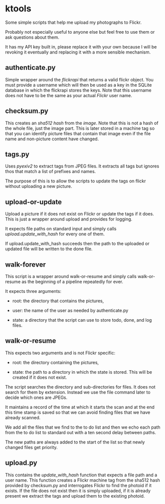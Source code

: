 ktools
=======

Some simple scripts that help me upload my photographs to Flickr.

Probably not especially useful to anyone else but feel free to use
them or ask questions about them.

It has my API key built in, please replace it with your own because I
will be revoking it eventually and replacing it with a more sensible
mechanism.


authenticate.py
---------------

Simple wrapper around the _flickrapi_ that returns a valid flickr
object.  You must provide a username which will then be used as a key
in the SQLite database in which the flickrapi stores the keys.  Note
that this username does not have to be the same as your actual _Flickr_
user name.

checksum.py
--------------

This creates an _sha512 hash_ from the _image_.  Note that this is not
a hash of the whole file, just the image part.  This is later stored in
a machine tag so that you can identify picture files that contain that
image even if the file name and non-picture content have changed.

tags.py
--------------

Uses _pyexiv2_ to extract tags from JPEG files.  It extracts all tags
but ignores thos that match a list of prefixes and names.

The purpose of this is to allow the scripts to update the tags on
flickr without uploading a new picture.

upload-or-update
-------------------

Upload a picture if it does not exist on Flickr or update the tags if
it does.  This is just a wrapper around upload and provides for
logging.

It expects file paths on standard input and simply calls
_upload.update\_with\_hash_ for every one of them.

If upload.update\_with\_hash succeeds then the path to the uploaded or
updated file will be written to the done file.

walk-forever
----------------

This script is a wrapper around walk-or-resume and simply calls
walk-or-resume as the beginning of a pipeline repeatedly for ever.

It expects three arguments:

  * root: the directory that contains the pictures,

  * user: the name of the user as needed by authenticate.py

  * state: a directory that the script can use to store todo, done,
    and log files.


walk-or-resume
--------------

This expects two arguments and is not Flickr specific:

  * root: the directory containing the pictures,

  * state: the path to a directory in which the state is stored.  This
    will be created if it does not exist.

The script searches the directory and sub-directories for files.  It
does not search for them by extension.  Instead we use the file
command later to decide which ones are JPEGs.

It maintains a record of the time at which it starts the scan and at
the end this time stamp is saved so that we can avoid finding files
that we have already scanned.

We add all the files that we find to the to do list and then we echo
each path from the to do list to standard out with a ten second delay
between paths.

The new paths are always added to the start of the list so that newly
changed files get priority.

upload.py
---------

This contains the _update\_with\_hash_ function that expects a file
path and a user name.  This function creates a Flickr machine tag from
the sha512 hash provided by checksum.py and interrogates Flickr to
find the photoid if it exists.  If the file does not exist then it is
simply uploaded, if it is already present we extract the tags and
upload them to the existing photoid.
